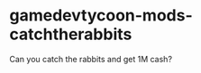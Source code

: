 gamedevtycoon-mods-catchtherabbits
==================================

Can you catch the rabbits and get 1M cash?
